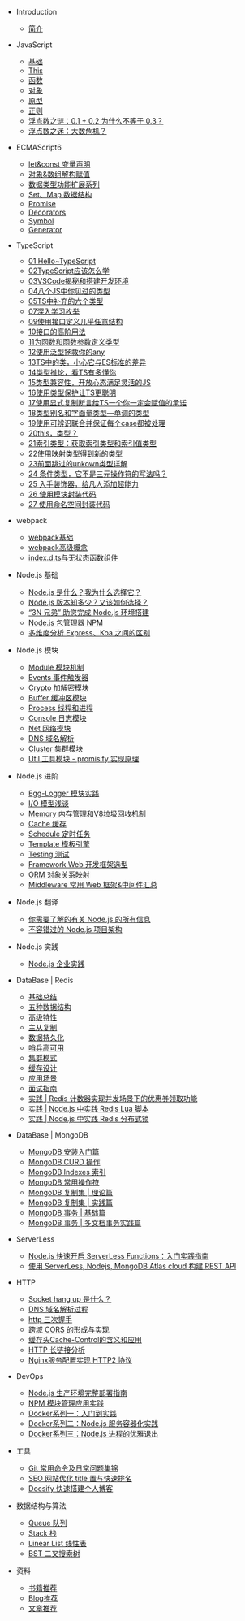 * Introduction
    * [简介](README.md)

* JavaScript
    * [基础](/javascript/base.md)
    * [This](/javascript/this.md)
    * [函数](/javascript/func.md)
    * [对象](/javascript/object.md)
    * [原型](/javascript/prototype.md)
    * [正则](/javascript/regexp.md)
    * [浮点数之谜：0.1 + 0.2 为什么不等于 0.3？](/javascript/floating-point-number-0.1-0.2.md)
    * [浮点数之迷：大数危机？](/javascript/floating-point-number-float-bigint-question.md)

* ECMAScript6
    * [let&const 变量声明](/es6/readme.md#新增声明变量)
    * [对象&数组解构赋值](/es6/readme.md#解构赋值)
    * [数据类型功能扩展系列](/es6/readme.md#解构赋值)
    * [Set、Map 数据结构](/es6/set-map.md#解构赋值)
    * [Promise](/es6/promise.md)
    * [Decorators](/es6/decorators.md)
    * [Symbol](/es6/symbol.md)
    * [Generator](/es6/generator.md)

* TypeScript
    * [01 Hello~TypeScript](/TypeScript/01导读：Hello~TypeScript.md#01导读：Hello~TypeScript)
    * [02TypeScript应该怎么学](/TypeScript/02TypeScript应该怎么学.md#)
    * [03VSCode揭秘和搭建开发环境](/TypeScript/03VSCode揭秘和搭建开发环境.md)
    * [04八个JS中你见过的类型](/TypeScript/04八个JS中你见过的类型.md)
    * [05TS中补充的六个类型](/TypeScript/05TS中补充的六个类型.md)
    * [07深入学习枚举](/TypeScript/07深入学习枚举.md)
    * [09使用接口定义几乎任意结构](/TypeScript/09使用接口定义几乎任意结构.md)
    * [10接口的高阶用法](/TypeScript/10接口的高阶用法.md)
    * [11为函数和函数参数定义类型](/TypeScript/11为函数和函数参数定义类型.md)
    * [12使用泛型拯救你的any](/TypeScript/12使用泛型拯救你的any.md)
    * [13TS中的类，小心它与ES标准的差异](/TypeScript/13TS中的类，小心它与ES标准的差异.md)
    * [14类型推论，看TS有多懂你](/TypeScript/14类型推论，看TS有多懂你.md)
    * [15类型兼容性，开放心态满足灵活的JS](/TypeScript/15类型兼容性，开放心态满足灵活的JS.md)
    * [16使用类型保护让TS更聪明](/TypeScript/16使用类型保护让TS更聪明.md)
    * [17使用显式复制断言给TS一个你一定会赋值的承诺](/TypeScript/17使用显式复制断言给TS一个你一定会赋值的承诺.md)
    * [18类型别名和字面量类型—单调的类型](/TypeScript/18类型别名和字面量类型—单调的类型.md)
    * [19使用可辨识联合并保证每个case都被处理](/TypeScript/19使用可辨识联合并保证每个case都被处理.md)
    * [20this，类型？](/Typescript/20this，类型？.md)
    * [21索引类型：获取索引类型和索引值类型](/Typescript/21索引类型：获取索引类型和索引值类型.md)
    * [22使用映射类型得到新的类型](/Typescript/22使用映射类型得到新的类型.md)
    * [23前面跳过的unkown类型详解](/Typescript/23前面跳过的unkown类型详解)
    * [24 条件类型，它不是三元操作符的写法吗？](/Typescript/24条件类型，它不是三元操作符的写法吗？.md)
    * [25 入手装饰器，给凡人添加超能力](/Typescript/25入手装饰器，给凡人添加超能力.md)
    * [26 使用模块封装代码](/Typescript/26使用模块封装代码.md)
    * [27 使用命名空间封装代码](/Typescript/27使用命名空间封装代码.md)

* webpack
    * [webpack基础](/webpack/webpack.md)
    * [webpack高级概念](/webpack/webpack的高级概念.md)
    * [index.d.ts与无状态函数组件](/webpack/index.d.ts与无状态函数组件.md)
 

* Node.js 基础
    - [Node.js 是什么？我为什么选择它？](/nodejs/base/what-is-nodejs.md)
    - [Node.js 版本知多少？又该如何选择？](/nodejs/base/release.md)
    - [“3N 兄弟” 助您完成 Node.js 环境搭建](/nodejs/base/install.md)
    - [Node.js 包管理器 NPM](/nodejs/base/npm.md)
    - [多维度分析 Express、Koa 之间的区别](/nodejs/base/express-vs-koa.md)
* Node.js 模块
    - [Module 模块机制](/nodejs/module.md)
    - [Events 事件触发器](/nodejs/events.md)
    - [Crypto 加解密模块](/nodejs/crypto.md)
    - [Buffer 缓冲区模块](/nodejs/buffer.md)
    - [Process 线程和进程](/nodejs/process-threads.md)
    - [Console 日志模块](/nodejs/console.md)
    - [Net 网络模块](/nodejs/net.md)
    - [DNS 域名解析](/nodejs/dns.md)
    - [Cluster 集群模块](nodejs/cluster-base.md)
    - [Util 工具模块 - promisify 实现原理](nodejs/modules/util-promisify.md)
    
* Node.js 进阶
    - [Egg-Logger 模块实践](/nodejs/logger.md)
    - [I/O 模型浅谈](/nodejs/IO.md)
    - [Memory 内存管理和V8垃圾回收机制](/nodejs/memory.md)
    - [Cache 缓存](/nodejs/cache.md#缓存)
    - [Schedule 定时任务](/nodejs/schedule.md#定时任务)
    - [Template 模板引擎](/nodejs/template.md#模板引擎)
    - [Testing 测试](/nodejs/test.md)
    - [Framework Web 开发框架选型](/nodejs/framework.md#框架)
    - [ORM 对象关系映射](/nodejs/orm.md#ORM)
    - [Middleware 常用 Web 框架&中间件汇总](/nodejs/middleware.md)

- Node.js 翻译
    - [你需要了解的有关 Node.js 的所有信息](/nodejs/translate/everything-you-need-to-know-about-node-js-lnc.md)
    - [不容错过的 Node.js 项目架构](/nodejs/translate/bulletproof-node.js-project-architecture.md)

- Node.js 实践
    - [Node.js 企业实践](/nodejs/practice/enterprise.md)

- DataBase | Redis
    - [基础总结](/database/redis.md)
    - [五种数据结构](/database/redis-typeof-data.md)
    - [高级特性](/database/redis-advanced-feature.md)
    - [主从复制](/database/redis-master-slave.md)
    - [数据持久化](/database/redis-persistence.md)
    - [哨兵高可用](/database/redis-sentinel.md)
    - [集群模式](/database/redis-cluster.md)
    - [缓存设计](/database/redis-cache.md)
    - [应用场景](/database/redis-scene.md)
    - [面试指南](/database/redis-interview.md)
    - [实践 | Redis 计数器实现并发场景下的优惠券领取功能](/database/redis-counter-luck.md)
    - [实践 | Node.js 中实践 Redis Lua 脚本](/database/redis-lua.md)
    - [实践 | Node.js 中实践 Redis 分布式锁](/database/redis-lock.md)

- DataBase | MongoDB
    - [MongoDB 安装入门篇](/database/mongodb.md)
    - [MongoDB CURD 操作](/database/mongodb-curd.md)
    - [MongoDB Indexes 索引](/database/mongodb-indexes.md)
    - [MongoDB 常用操作符](/database/mongodb-operator.md)
    - [MongoDB 复制集 | 理论篇](/database/mongodb-replication.md)
    - [MongoDB 复制集 | 实践篇](/database/mongodb-replication-pratice.md)
    - [MongoDB 事务 | 基础篇](/database/mongodb-transactions.md)
    - [MongoDB 事务 | 多文档事务实践篇](/database/mongodb-transactions-pratice.md)

- ServerLess
    - [Node.js 快速开启 ServerLess Functions：入门实践指南](/serverless/serverless-functions-using-node-and-aws.md)
    - [使用 ServerLess, Nodejs, MongoDB Atlas cloud 构建 REST API](/serverless/node-mongodb-altas-serverless-api.md)

    
* HTTP
    - [Socket hang up 是什么？](https://github.com/Q-Angelo/http-protocol/blob/master/docs/socket-hang-up.md)
    - [DNS 域名解析过程](https://github.com/Q-Angelo/http-protocol/blob/master/docs/dns-process.md)
    - [http 三次握手](https://github.com/Q-Angelo/http-protocol#http三次握手)
    - [跨域 CORS 的形成与实现](https://github.com/Q-Angelo/http-protocol#跨域cors)
    - [缓存头Cache-Control的含义和应用](https://github.com/Q-Angelo/http-protocol#可缓存性)
    - [HTTP 长链接分析](https://github.com/Q-Angelo/http-protocol#http长链接)
    - [Nginx服务配置实现 HTTP2 协议](https://github.com/Q-Angelo/http-protocol#实现http2协议)

* DevOps
    - [Node.js 生产环境完整部署指南](/devops/node-deploy.md)
    - [NPM 模块管理应用实践](/devops/npm-deploy.md)
    - [Docker系列一：入门到实践](/devops/docker-base.md)
    - [Docker系列二：Node.js 服务容器化实践](/devops/docker-nodejs.md)
    - [Docker系列三：Node.js 进程的优雅退出](/devops/docker-build-nodejs-smooth-program.md)

* 工具
    - [Git 常用命令及日常问题集锦](/tools/git.md)
    - [SEO 网站优化 title 置与快速排名](/tools/seo.md)
    - [Docsify 快速搭建个人博客](/tools/docsify.md)

* 数据结构与算法
    - [Queue 队列](/algorithm/queue.md)
    - [Stack 栈](/algorithm/stack.md)
    - [Linear List 线性表](/algorithm/linear-list.md)
    - [BST 二叉搜索树](/algorithm/bst.md)

* 资料
    - [书籍推荐](/materials/book.md)
    - [Blog推荐](/materials/blog.md)
    - [文章推荐](/materials/article.md)
